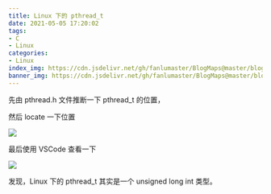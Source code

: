 ```yaml
---
title: Linux 下的 pthread_t
date: 2021-05-05 17:20:02
tags:
- C
- Linux
categories:
- Linux
index_img: https://cdn.jsdelivr.net/gh/fanlumaster/BlogMaps@master/blogs/pictures/20210527222649.png
banner_img: https://cdn.jsdelivr.net/gh/fanlumaster/BlogMaps@master/blogs/pictures/20210527222649.png
---
```


先由 pthread.h 文件推断一下 pthread_t 的位置，

然后 locate 一下位置

![](https://cdn.jsdelivr.net/gh/fanlumaster/BlogMaps@master/blogs/pictures/20210505172222.png)

最后使用 VSCode 查看一下

![](https://cdn.jsdelivr.net/gh/fanlumaster/BlogMaps@master/blogs/pictures/20210505172415.png)

发现，Linux 下的 pthread_t 其实是一个 unsigned long int 类型。